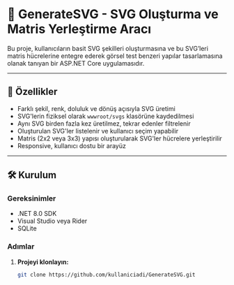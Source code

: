 # 🧩 GenerateSVG - SVG Oluşturma ve Matris Yerleştirme Aracı

Bu proje, kullanıcıların basit SVG şekilleri oluşturmasına ve bu SVG’leri matris hücrelerine entegre ederek görsel test benzeri yapılar tasarlamasına olanak tanıyan bir ASP.NET Core uygulamasıdır.

---

## 🚀 Özellikler

- Farklı şekil, renk, doluluk ve dönüş açısıyla SVG üretimi
- SVG'lerin fiziksel olarak `wwwroot/svgs` klasörüne kaydedilmesi
- Aynı SVG birden fazla kez üretilmez, tekrar edenler filtrelenir
- Oluşturulan SVG'ler listelenir ve kullanıcı seçim yapabilir
- Matris (2x2 veya 3x3) yapısı oluşturularak SVG'ler hücrelere yerleştirilir
- Responsive, kullanıcı dostu bir arayüz

---

## 🛠️ Kurulum

### Gereksinimler
- .NET 8.0 SDK
- Visual Studio veya Rider
- SQLite

### Adımlar

1. **Projeyi klonlayın:**
   ```bash
   git clone https://github.com/kullaniciadi/GenerateSVG.git
